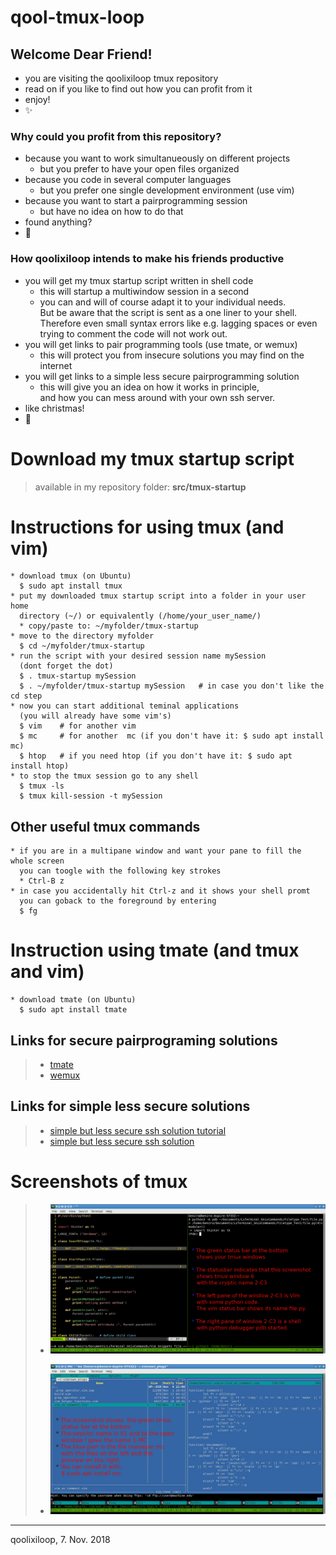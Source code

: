 # qool-tmux-loop

## Welcome Dear Friend!  
* you are visiting the qoolixiloop tmux repository
* read on if you like to find out how you can profit from it
* enjoy!
* :sparkles:


### Why could you profit from this repository?
* because you want to work simultanueously on different projects
  * but you prefer to have your open files organized 
* because you code in several computer languages
  * but you prefer one single development environment (use vim)
* because you want to start a pairprogramming session
  * but have no idea on how to do that
* found anything?
* :dizzy:


### How qoolixiloop intends to make his friends productive
* you will get my tmux startup script written in shell code
  * this will startup a multiwindow session in a second 
  * you can and will of course adapt it to your individual needs.     
    But be aware that the script is sent as a one liner to your shell. <br/> 
    Therefore even small syntax errors like e.g. lagging spaces or even <br/>
    trying to comment the code will not work out.  
* you will get links to pair programming tools (use tmate, or wemux)
  * this will protect you from insecure solutions you may find on the internet
* you will get links to a simple less secure pairprogramming solution
  * this will give you an idea on how it works in principle,     
    and how you can mess around with your own ssh server.
* like christmas!
* :sparkling_heart:


# Download my tmux startup script
> available in my repository folder: **src/tmux-startup**


# Instructions for using tmux (and vim)
    * download tmux (on Ubuntu)   
      $ sudo apt install tmux   
    * put my downloaded tmux startup script into a folder in your user home      
      directory (~/) or equivalently (/home/your_user_name/)   
      * copy/paste to: ~/myfolder/tmux-startup   
    * move to the directory myfolder   
      $ cd ~/myfolder/tmux-startup   
    * run the script with your desired session name mySession   
      (dont forget the dot)   
      $ . tmux-startup mySession   
      $ . ~/myfolder/tmux-startup mySession   # in case you don't like the cd step
    * now you can start additional teminal applications   
      (you will already have some vim's)    
      $ vim    # for another vim  
      $ mc     # for another  mc (if you don't have it: $ sudo apt install mc)   
      $ htop   # if you need htop (if you don't have it: $ sudo apt install htop)   
    * to stop the tmux session go to any shell   
      $ tmux -ls   
      $ tmux kill-session -t mySession   

## Other useful tmux commands
    * if you are in a multipane window and want your pane to fill the whole screen  
      you can toogle with the following key strokes   
      * Ctrl-B z  
    * in case you accidentally hit Ctrl-z and it shows your shell promt   
      you can goback to the foreground by entering   
      $ fg  

# Instruction using tmate (and tmux and vim)
    * download tmate (on Ubuntu)   
      $ sudo apt install tmate   


## Links for secure pairprograming solutions
> * [tmate](https://tmate.io/)
> * [wemux](https://github.com/zolrath/wemux)
>
## Links for simple less secure solutions
> * [simple but less secure ssh solution tutorial](https://www.hamvocke.com/blog/remote-pair-programming-with-tmux/)
> * [simple but less secure ssh solution](https://gist.github.com/shrayasr/9778db8aabac59eba6b5)


# Screenshots of tmux
> * ![image of tmux with some python code](pictures/tmux_showing_py.png)
>
> * ![image of tmux with filemanager mc](pictures/tmux_showing_mc.png)


------------------------
qoolixiloop, 7. Nov. 2018
